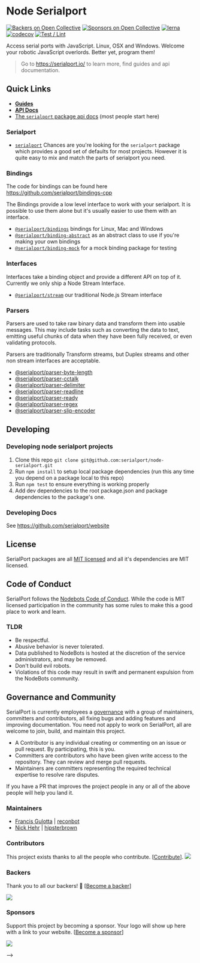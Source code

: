 # Node Serialport

[![Backers on Open Collective](https://opencollective.com/serialport/backers/badge.svg)](#backers)
[![Sponsors on Open Collective](https://opencollective.com/serialport/sponsors/badge.svg)](#sponsors)
[![lerna](https://img.shields.io/badge/maintained%20with-lerna-cc00ff.svg)](https://lernajs.io/)
[![codecov](https://codecov.io/gh/serialport/node-serialport/branch/master/graph/badge.svg)](https://codecov.io/gh/serialport/node-serialport)
[![Test / Lint](https://github.com/serialport/node-serialport/actions/workflows/test.yml/badge.svg?branch=master)](https://github.com/serialport/node-serialport/actions/workflows/test.yml)

Access serial ports with JavaScript. Linux, OSX and Windows. Welcome your robotic JavaScript overlords. Better yet, program them!

> Go to <https://serialport.io/> to learn more, find guides and api documentation.

## Quick Links

- [**Guides**](https://serialport.io/docs/)
- [**API Docs**](https://serialport.io/docs/api-serialport)
- [The `serialport` package api docs](https://serialport.io/docs/api-serialport) (most people start here)

### Serialport

- [`serialport`](https://serialport.io/docs/api-serialport) Chances are you're looking for the `serialport` package which provides a good set of defaults for most projects. However it is quite easy to mix and match the parts of serialport you need.

### Bindings

The code for bindings can be found here https://github.com/serialport/bindings-cpp

The Bindings provide a low level interface to work with your serialport. It is possible to use them alone but it's usually easier to use them with an interface.

- [`@serialport/bindings`](https://serialport.io/docs/api-bindings) bindings for Linux, Mac and Windows
- [`@serialport/binding-abstract`](https://serialport.io/docs/api-bindings-abstract) as an abstract class to use if you're making your own bindings
- [`@serialport/binding-mock`](https://serialport.io/docs/api-binding-mock) for a mock binding package for testing

### Interfaces

Interfaces take a binding object and provide a different API on top of it. Currently we only ship a Node Stream Interface.

- [`@serialport/stream`](https://serialport.io/docs/api-stream) our traditional Node.js Stream interface

### Parsers

Parsers are used to take raw binary data and transform them into usable messages. This may include tasks such as converting the data to text, emitting useful chunks of data when they have been fully received, or even validating protocols.

Parsers are traditionally Transform streams, but Duplex streams and other non stream interfaces are acceptable.

- [@serialport/parser-byte-length](https://serialport.io/docs/api-parser-byte-length)
- [@serialport/parser-cctalk](https://serialport.io/docs/api-parser-cctalk)
- [@serialport/parser-delimiter](https://serialport.io/docs/api-parser-delimiter)
- [@serialport/parser-readline](https://serialport.io/docs/api-parser-readline)
- [@serialport/parser-ready](https://serialport.io/docs/api-parser-ready)
- [@serialport/parser-regex](https://serialport.io/docs/api-parser-regex)
- [@serialport/parser-slip-encoder](https://serialport.io/docs/api-parser-slip-encoder)

## Developing

### Developing node serialport projects

1. Clone this repo `git clone git@github.com:serialport/node-serialport.git`
1. Run `npm install` to setup local package dependencies (run this any time you depend on a package local to this repo)
1. Run `npm test` to ensure everything is working properly
1. Add dev dependencies to the root package.json and package dependencies to the package's one.

### Developing Docs

See <https://github.com/serialport/website>

## License

SerialPort packages are all [MIT licensed](LICENSE) and all it's dependencies are MIT licensed.

## Code of Conduct

SerialPort follows the [Nodebots Code of Conduct](http://nodebots.io/conduct.html). While the code is MIT licensed participation in the community has some rules to make this a good place to work and learn.

### TLDR

- Be respectful.
- Abusive behavior is never tolerated.
- Data published to NodeBots is hosted at the discretion of the service administrators, and may be removed.
- Don't build evil robots.
- Violations of this code may result in swift and permanent expulsion from the NodeBots community.

## Governance and Community

SerialPort is currently employees a [governance](https://medium.com/the-node-js-collection/healthy-open-source-967fa8be7951) with a group of maintainers, committers and contributors, all fixing bugs and adding features and improving documentation. You need not apply to work on SerialPort, all are welcome to join, build, and maintain this project.

- A Contributor is any individual creating or commenting on an issue or pull request. By participating, this is you.
- Committers are contributors who have been given write access to the repository. They can review and merge pull requests.
- Maintainers are committers representing the required technical expertise to resolve rare disputes.

If you have a PR that improves the project people in any or all of the above people will help you land it.

### Maintainers

- [Francis Gulotta](https://twitter.com/reconbot) | [reconbot](https://github.com/reconbot)
- [Nick Hehr](https://twitter.com/hipsterbrown) | [hipsterbrown](https://github.com/hipsterbrown)

### Contributors

This project exists thanks to all the people who contribute. [[Contribute](CONTRIBUTING.md)].
<a href="https://github.com/serialport/node-serialport/graphs/contributors"><img src="https://opencollective.com/serialport/contributors.svg?width=890&button=false" /></a>

### Backers

Thank you to all our backers! 🙏 [[Become a backer](https://opencollective.com/serialport#backer)]

<a href="https://opencollective.com/serialport#backers" target="_blank"><img src="https://opencollective.com/serialport/backers.svg?width=890"></a>

### Sponsors

Support this project by becoming a sponsor. Your logo will show up here with a link to your website. [[Become a sponsor](https://opencollective.com/serialport#sponsor)]

<a href="https://opencollective.com/serialport/sponsor/0/website" target="_blank"><img src="https://opencollective.com/serialport/sponsor/0/avatar.svg"></a>

<!-- <a href="https://opencollective.com/serialport/sponsor/1/website" target="_blank"><img src="https://opencollective.com/serialport/sponsor/1/avatar.svg"></a>
<a href="https://opencollective.com/serialport/sponsor/2/website" target="_blank"><img src="https://opencollective.com/serialport/sponsor/2/avatar.svg"></a>
<a href="https://opencollective.com/serialport/sponsor/3/website" target="_blank"><img src="https://opencollective.com/serialport/sponsor/3/avatar.svg"></a>
<a href="https://opencollective.com/serialport/sponsor/4/website" target="_blank"><img src="https://opencollective.com/serialport/sponsor/4/avatar.svg"></a>
<a href="https://opencollective.com/serialport/sponsor/5/website" target="_blank"><img src="https://opencollective.com/serialport/sponsor/5/avatar.svg"></a>
<a href="https://opencollective.com/serialport/sponsor/6/website" target="_blank"><img src="https://opencollective.com/serialport/sponsor/6/avatar.svg"></a>
<a href="https://opencollective.com/serialport/sponsor/7/website" target="_blank"><img src="https://opencollective.com/serialport/sponsor/7/avatar.svg"></a>
<a href="https://opencollective.com/serialport/sponsor/8/website" target="_blank"><img src="https://opencollective.com/serialport/sponsor/8/avatar.svg"></a>
<a href="https://opencollective.com/serialport/sponsor/9/website" target="_blank"><img src="https://opencollective.com/serialport/sponsor/9/avatar.svg"></a> --> -->
